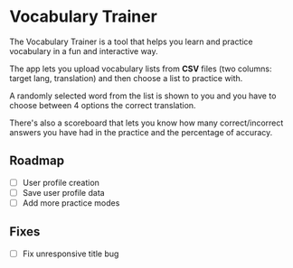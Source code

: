 # Vocabulary Trainer

The Vocabulary Trainer is a tool that helps you learn and practice vocabulary in a fun and interactive way.

The app lets you upload vocabulary lists from **CSV** files (two columns: target lang, translation) and then choose a list to practice with.

A randomly selected word from the list is shown to you and you have to choose between 4 options the correct translation.

There's also a scoreboard that lets you know how many correct/incorrect answers you have had in the practice and the percentage of accuracy.

## Roadmap

- [ ] User profile creation
- [ ] Save user profile data
- [ ] Add more practice modes

## Fixes

- [ ] Fix unresponsive title bug
